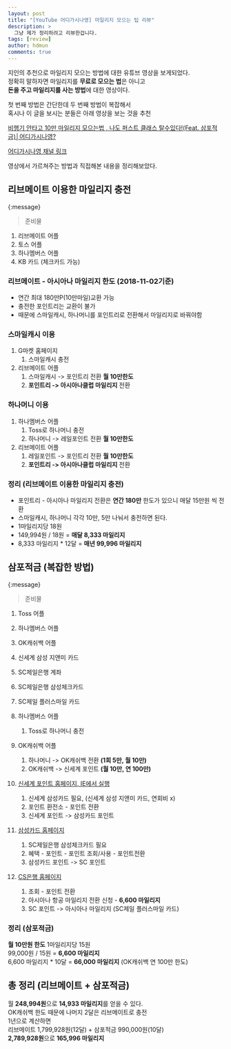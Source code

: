 ```yaml
---
layout: post
title: "[YouTube 어디가시나영] 마일리지 모으는 팁 리뷰"
description: >
  그냥 제가 정리하려고 리뷰한겁니다.  
tags: [review]
author: hdmun
comments: true
---
```



지인의 추천으로 마일리지 모으는 방법에 대한 유튜브 영상을 보게되었다.  
정확히 말하자면 마일리지를 **무료로 모으는 법**은 아니고  
**돈을 주고 마일리지를 사는 방법**에 대한 영상이다.  

첫 번째 방법은 간단한데 두 번째 방법이 복잡해서  
혹시나 이 글을 보시는 분들은 아래 영상을 보는 것을 추천  

[비행기 안타고 10만 마일리지 모으는법 , 나도 퍼스트 클래스 탈수있다!(Feat. 삼포적금)│어디가시나영?](https://www.youtube.com/watch?v=ZEWVrIV1vqU)  

[어디가시나영 채널 링크](https://www.youtube.com/channel/UCdip4gDD_ny7rZv3slURBVg)  

영상에서 가르쳐주는 방법과 직접해본 내용을 정리해보았다.  

## 리브메이트 이용한 마일리지 충전  

{:message}
  > 준비물
  1. 리브메이트 어플
  2. 토스 어플
  3. 하나멤버스 어플
  4. KB 카드 (체크카드 가능)

### 리브메이트 - 아시아나 마일리지 한도 (2018-11-02기준)  
- 연간 최대 180만P(10만마일)교환 가능
- 충전한 포인트리는 교환이 불가
- 때문에 스마일캐시, 하나머니를 포인트리로 전환해서 마일리지로 바꿔야함


### 스마일캐시 이용
1. G마켓 홈페이지
    1. 스마일캐시 충전
2. 리브메이트 어플
    1. 스마일캐시 -> 포인트리 전환 **월 10만한도**
    2. **포인트리 -> 아시아나클럽 마일리지** 전환


### 하나머니 이용
1. 하나멤버스 어플
    1. Toss로 하나머니 충전
    2. 하나머니 -> 레일포인트 전환 **월 10만한도**
2. 리브메이트 어플
    1. 레일포인트 -> 포인트리 전환 **월 10만한도**
    2. **포인트리 -> 아시아나클럽 마일리지** 전환


### 정리 (리브메이트 이용한 마일리지 충전)  
- 포인트리 - 아시아나 마일리지 전환은 **연간 180만** 한도가 있으니 매달 15만원 씩 전환
- 스마일캐시, 하나머니 각각 10만, 5만 나눠서 충전하면 된다.
- 1마일리지당 18원
- 149,994원 / 18원 = **매달 8,333 마일리지**
- 8,333 마일리지 * 12달 = **매년 99,996 마일리지**



## 삼포적금 (복잡한 방법)  

{:message}
  > 준비물
  1. Toss 어플
  2. 하나멤버스 어플
  3. OK캐쉬백 어플
  4. 신세계 삼성 지앤미 카드
  5. SC제일은행 계좌
  6. SC제일은행 삼성체크카드
  7. SC제일 플러스마일 카드


1. 하나멤버스 어플
    1. Toss로 하나머니 충전
2. OK캐쉬백 어플
    1. 하나머니 -> OK캐쉬백 전환 **(1회 5만, 월 10만)**
    2. OK캐쉬백 -> 신세계 포인트 **(월 10만, 연 100만)**
3. [신세계 포인트 홈페이지, IE에서 실행](http://www.shinsegaepoint.com)
    1. 신세계 삼성카드 필요, (신세계 삼성 지앤미 카드, 연회비 x)
    2. 포인트 환전소 - 포인트 전환
    3. 신세계 포인트 -> 삼성카드 포인트
4. [삼성카드 홈페이지](https://www.samsungcard.com)
    1. SC제일은행 삼성체크카드 필요
    2. 혜택 - 포인트 - 포인트 조회/사용 - 포인트전환
    3. 삼성카드 포인트 -> SC 포인트
5. [CS은행 홈페이지](https://www.standardchartered.co.kr)
    1. 조회 - 포인트 전환
    2. 아시아나 항공 마일리지 전환 신청 - **6,600 마일리지**
    3. SC 포인트 -> 아시아나 마일리지 (SC제일 플러스마일 카드)


### 정리 (삼포적금)  
**월 10만원 한도**
1마일리지당 15원  
99,000원 / 15원 = **6,600 마일리지**  
6,600 마일리지 * 10달 = **66,000 마일리지** (OK캐쉬백 연 100만 한도)  


## 총 정리 (리브메이트 + 삼포적금)  
월 **248,994원**으로 **14,933 마일리지**를 얻을 수 있다.  
OK캐쉬백 한도 때문에 나머지 2달은 리브메이트로 충전  
1년으로 계산하면  
리브메이트 1,799,928원(12달) + 삼포적금 990,000원(10달)  
**2,789,928원**으로 **165,996 마일리지**  
